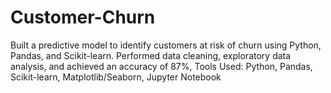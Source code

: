 # Customer-Churn
Built a predictive model to identify customers at risk of churn using Python, Pandas, and Scikit-learn. Performed data cleaning, exploratory data analysis, and achieved an accuracy of 87%,  Tools Used: Python, Pandas, Scikit-learn, Matplotlib/Seaborn, Jupyter Notebook
